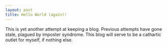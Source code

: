 ```yaml
---
layout: post
title: Hello World (again)!
---
```


This is yet another attempt at keeping a blog. Previous attempts have gone stale, plagued by imposter syndrome. This blog will serve to be a cathartic outlet for myself, if nothing else.
